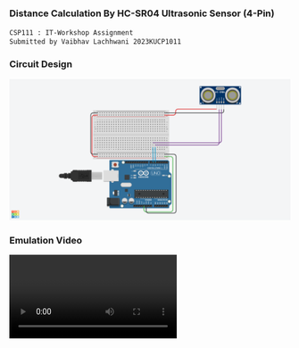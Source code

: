 ### Distance Calculation By HC-SR04 Ultrasonic Sensor (4-Pin)
    CSP111 : IT-Workshop Assignment
    Submitted by Vaibhav Lachhwani 2023KUCP1011

### Circuit Design
![Circuit Design](circuit-design.png?raw=true "HC-SR04 Sensor connected to Arduino Uno R3 Board")

### Emulation Video
![](screensnap-emulation.webm)
